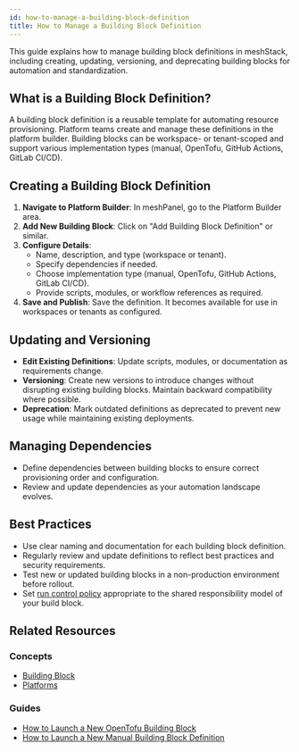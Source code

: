 ```yaml
---
id: how-to-manage-a-building-block-definition
title: How to Manage a Building Block Definition
---
```


This guide explains how to manage building block definitions in meshStack, including creating, updating, versioning, and deprecating building blocks for automation and standardization.

## What is a Building Block Definition?

A building block definition is a reusable template for automating resource provisioning. Platform teams create and manage these definitions in the platform builder. Building blocks can be workspace- or tenant-scoped and support various implementation types (manual, OpenTofu, GitHub Actions, GitLab CI/CD).

## Creating a Building Block Definition

1. **Navigate to Platform Builder**: In meshPanel, go to the Platform Builder area.
2. **Add New Building Block**: Click on "Add Building Block Definition" or similar.
3. **Configure Details**:
   - Name, description, and type (workspace or tenant).
   - Specify dependencies if needed.
   - Choose implementation type (manual, OpenTofu, GitHub Actions, GitLab CI/CD).
   - Provide scripts, modules, or workflow references as required.
4. **Save and Publish**: Save the definition. It becomes available for use in workspaces or tenants as configured.

## Updating and Versioning

- **Edit Existing Definitions**: Update scripts, modules, or documentation as requirements change.
- **Versioning**: Create new versions to introduce changes without disrupting existing building blocks. Maintain backward compatibility where possible.
- **Deprecation**: Mark outdated definitions as deprecated to prevent new usage while maintaining existing deployments.

## Managing Dependencies

- Define dependencies between building blocks to ensure correct provisioning order and configuration.
- Review and update dependencies as your automation landscape evolves.

## Best Practices

- Use clear naming and documentation for each building block definition.
- Regularly review and update definitions to reflect best practices and security requirements.
- Test new or updated building blocks in a non-production environment before rollout.
- Set [run control policy](../../concepts/building-block.md#building-block-run-control) appropriate to the shared responsibility model of your build block.

## Related Resources

### Concepts

- [Building Block](../../concepts/building-block.md)
- [Platforms](../../concepts/platform.md)

### Guides

- [How to Launch a New OpenTofu Building Block](./how-to-launch-a-new-opentofu-building-block.md)
- [How to Launch a New Manual Building Block Definition](./how-to-launch-a-new-manual-building-block.md)
